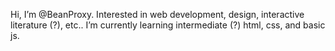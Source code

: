 Hi, I’m @BeanProxy.
Interested in web development, design, interactive literature (?), etc..
I’m currently learning intermediate (?) html, css, and basic js.

<!---
BeanProxy/BeanProxy is a ✨ special ✨ repository because its `README.md` (this file) appears on your GitHub profile.
You can click the Preview link to take a look at your changes.
--->
